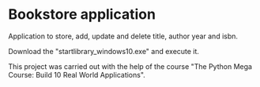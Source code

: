 # Bookstore application
Application to store, add, update and delete title, author year and isbn.

Download the "startlibrary_windows10.exe" and execute it.

This project was carried out with the help of the course "The Python Mega Course: Build 10 Real World Applications".
